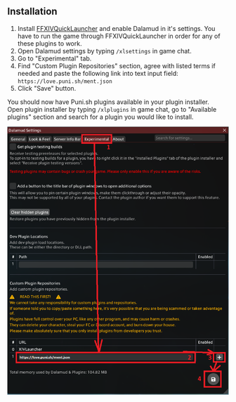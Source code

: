 ## Installation
1. Install [FFXIVQuickLauncher](https://github.com/goatcorp/FFXIVQuickLauncher?tab=readme-ov-file#xivlauncher-----) and enable Dalamud in it's settings. You have to run the game through FFXIVQuickLauncher in order for any of these plugins to work.
2. Open Dalamud settings by typing `/xlsettings` in game chat.
3. Go to "Experimental" tab.
4. Find "Custom Plugin Repositories" section, agree with listed terms if needed and paste the following link into text input field: `https://love.puni.sh/ment.json`
5. Click "Save" button.

You should now have Puni.sh plugins available in your plugin installer. <br>
Open plugin installer by typing `/xlplugins` in game chat, go to "Available plugins" section and search for a plugin you would like to install.

![image](https://github.com/NightmareXIV/MyDalamudPlugins/blob/main/meta/install/installerPunish.png?raw=true)
